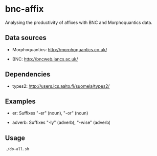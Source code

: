 bnc-affix
=========

Analysing the productivity of affixes with BNC and Morphoquantics data.


Data sources
------------

- Morphoquantics: http://morphoquantics.co.uk/

- BNC: http://bncweb.lancs.ac.uk/


Dependencies
------------

- types2: http://users.ics.aalto.fi/suomela/types2/


Examples
--------

- er: Suffixes "-er" (noun), "-or" (noun)

- adverb: Suffixes "-ly" (adverb), "-wise" (adverb)


Usage
-----

    ./do-all.sh
